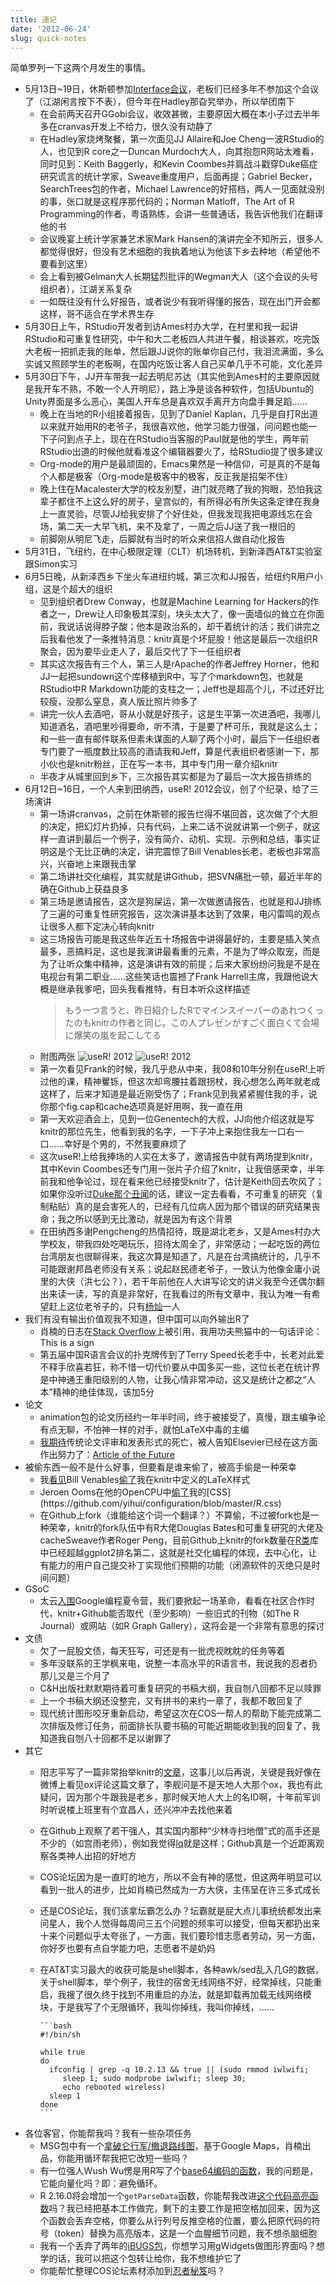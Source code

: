```yaml
---
title: 速记
date: '2012-06-24'
slug: quick-notes
---
```


简单罗列一下这两个月发生的事情。

- 5月13日~19日，休斯顿参加[Interface会议](http://www.interfacesymposia.org/Interface2012/Interface2012.html)，老板们已经多年不参加这个会议了（江湖闲言按下不表），但今年在Hadley那旮旯举办，所以举团南下
  - 在会前两天召开GGobi会议，收效甚微，主要原因大概在本小子过去半年多在cranvas开发上不给力，很久没有动静了
  - 在Hadley家烧烤聚餐，第一次面见JJ Allaire和Joe Cheng一波RStudio的人，也见到R core之一Duncan Murdoch大人，向其抱怨R网站太难看，同时见到：Keith Baggerly，和Kevin Coombes并肩战斗戳穿Duke癌症研究谎言的统计学家，Sweave重度用户，后面再提；Gabriel Becker，SearchTrees包的作者，Michael Lawrence的好搭档，两人一见面就没别的事，张口就是这程序那代码的；Norman Matloff，The Art of R Programming的作者，粤语熟练，会讲一些普通话，我告诉他我们在翻译他的书
  - 会议晚宴上统计学家兼艺术家Mark Hansen的演讲完全不知所云，很多人都觉得很好，但没有艺术细胞的我执着地认为他该下乡去种地（希望他不要看到这里）
  - 会上看到被Gelman大人长期猛烈批评的Wegman大人（这个会议的头号组织者），江湖关系复杂
  - 一如既往没有什么好报告，或者说少有我听得懂的报告，现在出门开会都这样，哥不适合在学术界生存
- 5月30日上午，RStudio开发者到访Ames村办大学，在村里和我一起讲RStudio和可重复性研究，中午和大二老板四人共进午餐，相谈甚欢，吃完饭大老板一把抓走我的账单，然后跟JJ说你的账单你自己付，我泪流满面，多么实诚又照顾学生的老板啊，在国内吃饭让客人自己买单几乎不可能，文化差异
- 5月30日下午，JJ开车带我一起去明尼苏达（其实他到Ames村的主要原因就是我开车不熟，不敢一个人开明尼），路上净是谈各种软件，包括Ubuntu的Unity界面是多么恶心，美国人开车总是喜欢双手离开方向盘手舞足蹈……
  - 晚上在当地的R小组接着报告，见到了Daniel Kaplan，几乎是自打R出道以来就开始用R的老爷子，我很喜欢他，他学习能力很强，问问题也能一下子问到点子上，现在在RStudio当客服的Paul就是他的学生，两年前RStudio出道的时候他就看准这个编辑器要火了，给RStudio提了很多建议
  - Org-mode的用户是最顽固的，Emacs果然是一种信仰，可是真的不是每个人都是极客（Org-mode是极客中的极客，反正我是招架不住）
  - 晚上住在Macalester大学的校友别墅，进门就亮瞎了我的狗眼，恐怕我这辈子都住不上这么好的房子，皇宫似的，有所得必有所失这条定律在我身上一直灵验，尽管JJ给我安排了个好住处，但我发现我把电源线忘在会场，第二天一大早飞机，来不及拿了，一周之后JJ送了我一根旧的
  - 前脚刚从明尼飞走，后脚就有当时的听众来信招人做自动化报告
- 5月31日，飞纽约，在中心极限定理（CLT）机场转机，到新泽西AT&T实验室跟Simon实习
- 6月5日晚，从新泽西乡下坐火车进纽约城，第三次和JJ报告，给纽约R用户小组，这是个超大的组织
  - 见到组织者Drew Conway，也就是Machine Learning for Hackers的作者之一，Drew让人印象极其深刻，块头太大了，像一面墙似的耸立在你面前，我说话说得脖子酸；他本是政治系的，却干着统计的活；我们讲完之后我看他发了一条推特消息：knitr真是个坏屁股！他这是最后一次组织R聚会，因为要毕业走人了，最后交代了下一任组织者
  - 其实这次报告有三个人，第三人是rApache的作者Jeffrey Horner，他和JJ一起把sundown这个库移植到R中，写了个markdown包，也就是RStudio中R Markdown功能的支柱之一；Jeff也是超高个儿，不过还好比较瘦，没那么窒息，真人版比照片帅多了
  - 讲完一伙人去酒吧，哥从小就是好孩子，这是生平第一次进酒吧，我哪儿知道酒名，酒吧里吵得要命，听不清，于是要了杯可乐，我就是这么土；和一些一直有邮件联系但素未谋面的人聊了两个小时，最后下一任组织者专门要了一瓶度数比较高的酒请我和Jeff，算是代表组织者感谢一下，那小伙也是knitr粉丝，正在写一本书，其中专门用一章介绍knitr
  - 半夜才从城里回到乡下，三次报告其实都是为了最后一次大报告排练的
- 6月12日~16日，一个人来到田纳西，useR! 2012会议，创了个纪录，给了三场演讲
  - 第一场讲cranvas，之前在休斯顿的报告烂得不堪回首，这次做了个大胆的决定，把幻灯片扔掉，只有代码，上来二话不说就讲第一个例子，就这样一直讲到最后一个例子，没有简介、动机、实现、示例和总结，事实证明这是个无比正确的决定，讲完震惊了Bill Venables长老，老板也非常高兴，兴奋地上来跟我击掌
  - 第二场讲社交化编程，其实就是讲Github，把SVN痛批一顿，最近半年的确在Github上获益良多
  - 第三场是邀请报告，这次是狗屎运，第一次做邀请报告，也就是和JJ排练了三遍的可重复性研究报告，这次演讲基本达到了效果，电闪雷鸣的观点让很多人都下定决心转向knitr
  - 这三场报告可能是我这些年近五十场报告中讲得最好的，主要是插入笑点最多，恶搞料足，这也是我演讲最看重的元素，不是为了哗众取宠，而是为了让听众集中精神，这是演讲有效的前提；后来大家纷纷问我是不是在电视台有第二职业……这些笑话也震撼了Frank Harrell主席，我跟他说大概是继承我爹吧，回头我看推特，有日本听众这样描述
    > もう一つ言うと、昨日紹介したRでマインスイーパーのあれつくったのもknitrの作者と同じ。この人プレゼンがすごく面白くて会場に爆笑の嵐を起こしてる
  - 附图两张
    ![useR! 2012](https://db.yihui.org/imgur/cs0lG.jpg)
    ![useR! 2012](https://db.yihui.org/imgur/GPFxG.jpg)
  - 第一次看见Frank的时候，我几乎悲从中来，我08和10年分别在useR!上听过他的课，精神矍铄，但这次却弯腰拄着跟拐杖，我心想怎么两年就老成这样了，后来才知道是最近刚受伤了；Frank见到我紧紧握住我的手，说你那个fig.cap和cache选项真是好用啊，我一直在用
  - 第一天欢迎酒会上，见到一位Genentech的大叔，JJ向他介绍这就是写knitr的那位先生，他看到我的名字，一下子冲上来抱住我左一口右一口……幸好是个男的，不然我要麻烦了
  - 这次useR!上给我捧场的人实在太多了，邀请报告中就有两场提到knitr，其中Kevin Coombes还专门用一张片子介绍了knitr，让我倍感荣幸，半年前我和他争论过，现在看来他已经接受knitr了，估计是Keith回去吹风了；如果你没听过[Duke那个丑闻](http://www.cbsnews.com/video/watch/?id=7398476n)的话，建议一定去看看，不可重复的研究（复制粘贴）真的是会害死人的，已经有几位病人因为那个错误的研究结果丧命；我之所以感到无比激动，就是因为有这个背景
  - 在田纳西多谢Pengcheng的热情招待，既是湖北老乡，又是Ames村办大学校友，带我四处吃喝玩乐，招待太周全了，非常感动；一起吃饭的两位台湾朋友也很聊得来，我这次算是知道了，凡是在台湾搞统计的，几乎不可能跟谢邦昌老师没有关系；说起赵民德老爷子，一致认为他像金庸小说里的大侠（洪七公？），若干年前他在人大讲写论文的讲义我至今还偶尔翻出来读一读，写的真是非常好，在我看过的所有文章中，我认为唯一有希望赶上这位老爷子的，只有[杨灿](https://cosx.org/2012/05/chase-after-eb/)一人
- 我们有没有输出价值观我不知道，但中国可以向外输出R了
  - 肖楠的日志在[Stack Overflow](http://stackoverflow.com/q/11056032/559676)上被引用，我用功夫熊猫中的一句话评论：This is a sign
  - 第五届中国R语言会议的扑克牌传到了Terry Speed长老手中，长老对此爱不释手欣喜若狂，称不惜一切代价要从中国多买一些，这位长老在统计界是中神通王重阳级别的人物，让我心情非常冲动，这又是统计之都之“人本”精神的绝佳体现，该加5分
- 论文
  - animation包的论文历经约一年半时间，终于被接受了，真慢，跟主编争论有点无聊，不怕神一样的对手，就怕LaTeX中毒的主编
  - [我期待](/en/2012/03/a-really-fast-statistics-journal/)传统论文评审和发表形式的死亡，被人告知Elsevier已经在这方面作出努力了：[Article of the Future](http://www.articleofthefuture.com/)
- 被偷东西一般不是什么好事，但要看是谁来偷了，被高手偷是一种荣幸
  - 我[看见](http://biostat.mc.vanderbilt.edu/wiki/Main/VenablesShortCourse)Bill Venables[偷了](http://biostat.mc.vanderbilt.edu/wiki/pub/Main/UseR-2012/VenablesRQuoVadis.pdf)我在knitr中定义的LaTeX样式
  - Jeroen Ooms在他的OpenCPU中[偷了](http://public.opencpu.org/R/pub/stats/glm/help/html?)我的[CSS](https://github.com/yihui/configuration/blob/master/R.css)
  - 在Github上fork（谁能给这个词一个翻译？）不算偷，不过被fork也是一种荣幸，knitr的fork队伍中有R大佬Douglas Bates和可重复研究的大佬及cacheSweave作者Roger Peng，目前Github上knitr的fork数量在[R类](https://github.com/languages/R)库中已经超越ggplot2排名第二，这就是社交化编程的体现，去中心化，让有能力的用户自己提交补丁实现他们预期的功能（闭源软件的灭绝只是时间问题）
- GSoC
  - 太云[入围](http://www.google-melange.com/gsoc/project/google/gsoc2012/cloud_wei/16001)Google编程夏令营，我们要掀起一场革命，看看在社区合作时代，knitr+Github能否取代（至少影响）一些旧式的刊物（如The R Journal）或网站（如R Graph Gallery），这将会是一个非常有意思的探讨
- 文债
  - 欠了一屁股文债，每天狂写，可还是有一批虎视眈眈的任务等着
  - 多年没联系的王学枫来电，说整一本高水平的R语言书，我说我的忍者扔那儿又是三个月了
  - C&H出版社默默期待着可重复研究的书稿大纲，我自刎八回都不足以赎罪
  - 上一个书稿大纲还没整完，又有拼书的来约一章了，我都不敢回复了
  - 现代统计图形咬牙重新启动，希望这次在COS一帮人的帮助下能完成第二次排版及修订任务，前面排长队要书稿的可能近期能收到我的回复了，我知道我自刎八十回都不足以谢罪了
- 其它
  - 阳志平写了一篇非常抬举knitr的[文章](http://www.yangzhiping.com/tech/r-markdown-knitr.html)，这事儿以后再说，关键是我好像在微博上看见ox评论这篇文章了，李舰问是不是天地人大那个ox，我也有此疑问，因为那个牛跟我是老乡，那时候天地人大上的名ID啊，十年前军训时听说楼上班里有个宜昌人，还兴冲冲去找他来着
  - 在Github上观察了若干强人，其实国内那种“少林寺扫地僧”式的高手还是不少的（如宫雨老师），例如我觉得[lq](https://github.com/lq)就是这样；Github真是一个近距离观察各类神人出招的好地方
  - COS论坛因为是一直盯的地方，所以不会有神的感觉，但这两年明显可以看到一批人的进步，比如肖楠已然成为一方大侠，主伟呈在许三多式成长
  - 还是COS论坛，我们该拿坛霸怎么办？坛霸就是屁大点儿事统统都发出来问星人，我个人觉得每周问三五个问题的频率可以接受，但每天都扔出来十来个问题似乎太夸张了，一方面，我们要珍惜志愿者劳动，另一方面，你好歹也要有点自学能力吧，志愿者不是奶妈
  - 在AT&T实习最大的收获可能是shell脚本，各种awk/sed乱入几G的数据，关于shell脚本，举个例子，我住的宿舍无线网络不好，经常掉线，只能重启，我搜了很久终于找到不用重启的办法，就是卸载再加载无线网络模块，于是我写了个无限循环，我叫你掉线，我叫你掉线，……

        ```bash
        #!/bin/sh
    
        while true
        do
          ifconfig | grep -q 10.2.13 && true || (sudo rmmod iwlwifi;
             sleep 1; sudo modprobe iwlwifi; sleep 30;
             echo rebooted wireless)
          sleep 1
        done
        ```

- 各位客官，你能帮我吗？我有一些杂项任务
  - MSG包中有一个[拿破仑行军/撤退路线图](https://github.com/yihui/MSG/blob/master/demo/Napoleon.R)，基于Google Maps，肖楠出品，你能用循环帮我把它改短一些吗？
  - 有一位强人Wush Wu愣是用R写了个[base64编码的函数](https://github.com/yihui/knitr/blob/master/R/utils-base64.R)，我的问题是，它能向量化吗？即：避免循环。
  - R 2.16.0将会增加一个`getParseData`函数，你能帮我改进[这个代码高亮函数](https://gist.github.com/3146836)吗？我已经把基本工作做完，剩下的主要工作是把空格加回来，因为这个函数会丢弃空格，你要么从行列号反推空格的位置，要么把原代码的符号（token）替换为高亮版本，这是一个血腥细节问题，我不想杀脑细胞
  - 我有一个丢弃了两年的[iBUGS包](https://github.com/yihui/iBUGS)，你想学习用gWidgets做图形界面吗？想学的话，我可以把这个包转让给你，我不想维护它了
  - 你能帮忙整理COS论坛素材添加到[忍者秘笈](https://github.com/yihui/r-ninja)吗？


